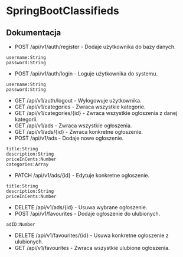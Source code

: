 # SpringBootClassifieds

## Dokumentacja
- POST /api/v1/auth/register - Dodaje użytkownika do bazy danych.
```
username:String
password:String
```
- POST /api/v1/auth/login - Loguje użytkownika do systemu.
```
username:String
password:String
```
- GET /api/v1/auth/logout - Wylogowuje użytkownika.
- GET /api/v1/categories - Zwraca wszystkie kategorie.
- GET /api/v1/categories/{id} - Zwraca wszystkie ogłoszenia z danej kategorii.
- GET /api/v1/ads - Zwraca wszystkie ogłoszenia.
- GET /api/v1/ads/{id} - Zwraca konkretne ogłoszenie.
- POST /api/v1/ads - Dodaje nowe ogłoszenie.

```
title:String
description:String
priceInCents:Number
categories:Array
```

- PATCH /api/v1/ads/{id} - Edytuje konkretne ogłoszenie.
```
title:String
description:String
priceInCents:Number
```
- DELETE /api/v1/ads/{id} - Usuwa wybrane ogłoszenie.
- POST /api/v1/favourites - Dodaje ogłoszenie do ulubionych.
```
adID:Number
```
- DELETE /api/v1/favourites/{id} - Usuwa konkretne ogłoszenie z ulubionych.
- GET /api/v1/favourites - Zwraca wszystkie ulubione ogłoszenia.

